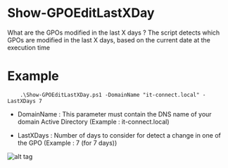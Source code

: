 # Show-GPOEditLastXDay

What are the GPOs modified in the last X days ? The script detects which GPOs are modified in the last X days, based on the current date at the execution time

# Example

```
    .\Show-GPOEditLastXDay.ps1 -DomainName "it-connect.local" -LastXDays 7
```

- DomainName : This parameter must contain the DNS name of your domain Active Directory (Example : it-connect.local)

- LastXDays : Number of days to consider for detect a change in one of the GPO (Example : 7 (for 7 days))

![alt tag](https://raw.githubusercontent.com/florianburnel/PowerShell/master/AD-Show-GPOEditLastXDay/Images/Show-GPOEditLastXDay-example.png)